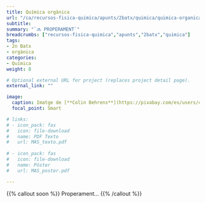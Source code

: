 ```yaml
---
title: Química orgànica
url: "/ca/recursos-fisica-quimica/apunts/2batx/quimica/quimica-organica"
subtitle: 
summary: "`🔜 PROPERAMENT`"
breadcrumbs: ["recursos-fisica-quimica","apunts","2batx","quimica"]
tags:
- 2n Batx
- orgànica
categories:
- Química
weight: 8

# Optional external URL for project (replaces project detail page).
external_link: ""

image:
  caption: Imatge de [**Colin Behrens**](https://pixabay.com/es/users/colin00b-346653/) en [Pixabay](https://pixabay.com/es/)
  focal_point: Smart

# links:
# - icon_pack: fas
#   icon: file-download
#   name: PDF Texto
#   url: MAS_texto.pdf
  
# - icon_pack: fas
#   icon: file-download
#   name: Póster
#   url: MAS_poster.pdf

---
```


{{% callout soon %}}
Properament...
{{% /callout %}}